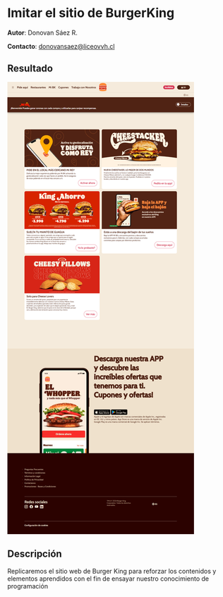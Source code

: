 # Imitar el sitio de BurgerKing
**Autor**: Donovan Sáez R.

**Contacto**: donovansaez@liceovvh.cl

## Resultado
![Resultado](./resources/resultado_final.png)

## Descripción
Replicaremos el sitio web de Burger King para reforzar los contenidos y elementos aprendidos con el fin de ensayar nuestro conocimiento de programación
